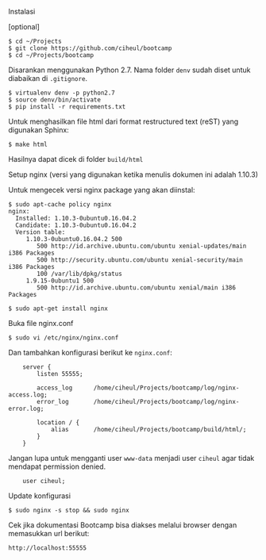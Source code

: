 Instalasi

[optional]
```
$ cd ~/Projects
$ git clone https://github.com/ciheul/bootcamp
$ cd ~/Projects/bootcamp
```

Disarankan menggunakan Python 2.7. Nama folder `denv` sudah diset untuk diabaikan di `.gitignore`.
```
$ virtualenv denv -p python2.7
$ source denv/bin/activate
$ pip install -r requirements.txt
```

Untuk menghasilkan file html dari format restructured text (reST) yang digunakan Sphinx:
```
$ make html 
```

Hasilnya dapat dicek di folder `build/html`

Setup nginx (versi yang digunakan ketika menulis dokumen ini adalah 1.10.3)

Untuk mengecek versi nginx package yang akan diinstal:
```
$ sudo apt-cache policy nginx
nginx:
  Installed: 1.10.3-0ubuntu0.16.04.2
  Candidate: 1.10.3-0ubuntu0.16.04.2
  Version table:
     1.10.3-0ubuntu0.16.04.2 500
        500 http://id.archive.ubuntu.com/ubuntu xenial-updates/main i386 Packages
        500 http://security.ubuntu.com/ubuntu xenial-security/main i386 Packages
        100 /var/lib/dpkg/status
     1.9.15-0ubuntu1 500
        500 http://id.archive.ubuntu.com/ubuntu xenial/main i386 Packages

$ sudo apt-get install nginx
```

Buka file nginx.conf
```
$ sudo vi /etc/nginx/nginx.conf
```

Dan tambahkan konfigurasi berikut ke `nginx.conf`:
```
    server {                                                                    
        listen 55555;                                                           
                                                                                
        access_log      /home/ciheul/Projects/bootcamp/log/nginx-access.log;       
        error_log       /home/ciheul/Projects/bootcamp/log/nginx-error.log;        
                                                                                   
        location / {                                                            
            alias       /home/ciheul/Projects/bootcamp/build/html/;                
        }                                                                          
    }
```

Jangan lupa untuk mengganti user `www-data` menjadi user `ciheul` agar tidak mendapat permission denied.
```
    user ciheul;
```


Update konfigurasi
```
$ sudo nginx -s stop && sudo nginx
```

Cek jika dokumentasi Bootcamp bisa diakses melalui browser dengan memasukkan url berikut:
```
http://localhost:55555
```

